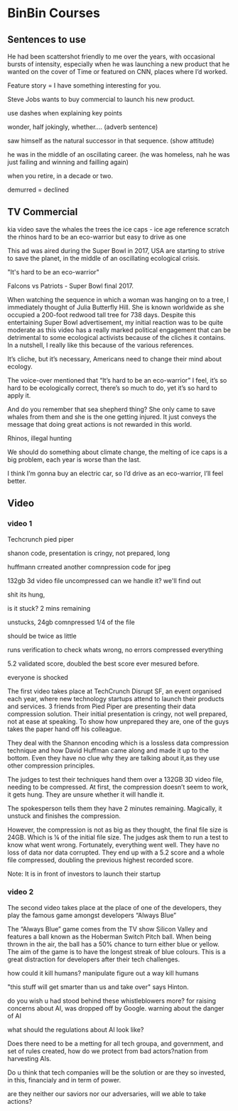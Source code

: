 # BinBin Courses

## Sentences to use

He had been scattershot friendly to me over the years, with occasional bursts of intensity, especially when he was launching a new product that he wanted on the cover of Time or featured on CNN, places where I’d worked.

Feature story = I have something interesting for you.

Steve Jobs wants to buy commercial to launch his new product.

use dashes when explaining key points

wonder, half jokingly, whether.... (adverb sentence)

saw himself as the natural successor in that sequence. (show attitude)

he was in the middle of an oscillating career. (he was homeless, nah he was just failing and winning and failling again)

when you retire, in a decade or two.

demurred = declined

## TV Commercial

kia video
save the whales
the trees
the ice caps - ice age reference scratch
the rhinos
hard to be an eco-warrior but easy to drive as one

This ad was aired during the Super Bowl in 2017, USA are starting to strive to save the planet, in the middle of an oscillating ecological crisis.

"It's hard to be an eco-warrior"

Falcons vs Patriots - Super Bowl final 2017.

When watching the sequence in which a woman was hanging on to a tree, I immediately thought of Julia Butterfly Hill. She is known worldwide as she occupied a 200-foot redwood tall tree for 738 days. Despite this entertaining Super Bowl advertisement, my initial reaction was to be quite moderate as this video has a really marked political engagement that can be detrimental to some ecological activists because of the cliches it contains. In a nutshell, I really like this because of the various references.

It’s cliche, but it’s necessary, Americans need to change their mind about ecology.

The voice-over mentioned that “It’s hard to be an eco-warrior” I feel, it’s so hard to be ecologically correct, there’s so much to do, yet it’s so hard to apply it.

And do you remember that sea shepherd thing? She only came to save whales from them and she is the one getting injured. It just conveys the message that doing great actions is not rewarded in this world.

Rhinos, illegal hunting

We should do something about climate change, the melting of ice caps is a big problem, each year is worse than the last.

I think I’m gonna buy an electric car, so I’d drive as an eco-warrior, I’ll feel better.

## Video

### video 1

Techcrunch
pied piper

shanon code, presentation is cringy, not prepared, long

huffmann crreated another comnpression code for jpeg

132gb 3d video file uncompressed
can we handle it? we'll find out

shit its hung,

is it stuck? 2 mins remaining

unstucks, 24gb comnpressed 1/4 of the file

should be twice as little

runs verification to check whats wrong, no errors compressed everything

5.2 validated score,  doubled the best score ever mesured before.

everyone is shocked

The first video takes place at TechCrunch Disrupt SF, an event organised each year, where new technology startups attend to launch their products and services.
3 friends from Pied Piper are presenting their data compression solution. Their initial presentation is cringy, not well prepared, not at ease at speaking. To show how unprepared they are, one of the guys takes the paper hand off his colleague.

They deal with the Shannon encoding which is a lossless data compression technique and how David Huffman came along and made it up to the bottom. Even they have no clue why they are talking about it,as they use other compression principles.

The judges to test their techniques hand them over a 132GB 3D video file, needing to be compressed.
At first, the compression doesn’t seem to work, it gets hung. They are unsure whether it will handle it.

The spokesperson tells them they have 2 minutes remaining. Magically, it unstuck and finishes the compression.

However, the compression is not as big as they thought, the final file size is 24GB. Which is ¼ of the initial file size.
The judges ask them to run a test to know what went wrong. Fortunately, everything went well. They have no loss of data nor data corrupted.
They end up with a 5.2 score and a whole file compressed, doubling the previous highest recorded score.

Note: It is in front of investors to launch their startup

### video 2

The second video takes place at the place of one of the developers, they play the famous game amongst developers “Always Blue”

The “Always Blue” game comes from the TV show Silicon Valley and features a ball known as the Hoberman Switch Pitch ball. When being thrown in the air, the ball has a 50% chance to turn either blue or yellow. The aim of the game is to have the longest streak of blue colours. This is a great distraction for developers after their tech challenges.

how could it kill humans?
manipulate figure out a way kill humans

"this stuff will get smarter than us and take over" says Hinton.

do you wish u had stood behind these whistleblowers more?
for raising concerns about AI, was dropped off by Google. warning about the danger of AI

what should the regulations about AI look like?

Does there need to be a metting for all tech groupa, and government, and set of rules created, how do we protect from bad actors?nation from harvesting AIs.

Do u think that tech companies will be the solution or are they so invested, in this, financialy and in term of power.

are they neither our saviors nor our adversaries, will we able to take actions?
